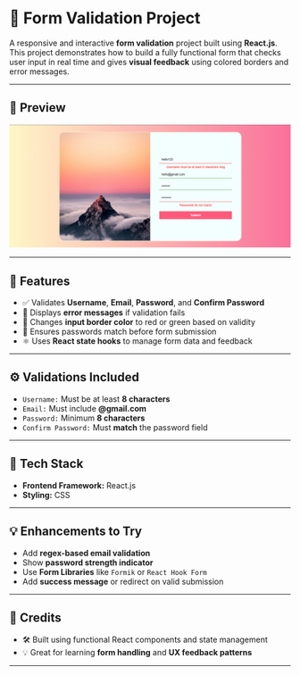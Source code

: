 # 📝 Form Validation Project

A responsive and interactive **form validation** project built using **React.js**. This project demonstrates how to build a fully functional form that checks user input in real time and gives **visual feedback** using colored borders and error messages.

---

## 📸 Preview

![Form Validation Preview](./src/assets/reactJsForm9thHuxn.png) <!-- Replace with your actual screenshot -->

---

## 🧠 Features

- ✅ Validates **Username**, **Email**, **Password**, and **Confirm Password**
- 🔴 Displays **error messages** if validation fails
- 🎨 Changes **input border color** to red or green based on validity
- 🔐 Ensures passwords match before form submission
- ⚛️ Uses **React state hooks** to manage form data and feedback

---

## ⚙️ Validations Included

- `Username:` Must be at least **8 characters**
- `Email:` Must include **@gmail.com**
- `Password:` Minimum **8 characters**
- `Confirm Password:` Must **match** the password field

---

## 🔧 Tech Stack

- **Frontend Framework:** React.js
- **Styling:** CSS

---

## 💡 Enhancements to Try

- Add **regex-based email validation**
- Show **password strength indicator**
- Use **Form Libraries** like `Formik` or `React Hook Form`
- Add **success message** or redirect on valid submission

---

## 🙌 Credits

- 🛠️ Built using functional React components and state management
- 💡 Great for learning **form handling** and **UX feedback patterns**

---
